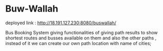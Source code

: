 # Buw-Wallah

deployed link : http://18.191.127.230:8080/buswallah/

Bus Booking System giving functionalities of giving path results to show shortest routes and busses
available on them and also the other paths , instead of it we can create our own path location with name of cities;
